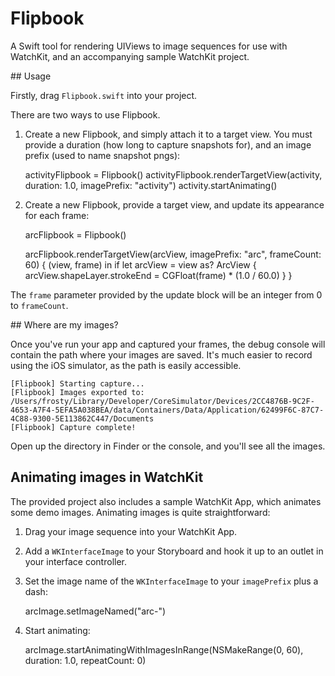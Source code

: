 # Flipbook

A Swift tool for rendering UIViews to image sequences for use with WatchKit, and an accompanying sample WatchKit project.

## Usage

Firstly, drag `Flipbook.swift` into your project.

There are two ways to use Flipbook.

1. Create a new Flipbook, and simply attach it to a target view. You must provide a duration (how long to capture snapshots for), and an image prefix (used to name snapshot pngs):

    activityFlipbook = Flipbook()
    activityFlipbook.renderTargetView(activity, duration: 1.0, imagePrefix: "activity")
    activity.startAnimating()

2. Create a new Flipbook, provide a target view, and update its appearance for each frame:

    arcFlipbook = Flipbook()
        
    arcFlipbook.renderTargetView(arcView, imagePrefix: "arc", frameCount: 60) { (view, frame) in
        if let arcView = view as? ArcView {
            arcView.shapeLayer.strokeEnd = CGFloat(frame) * (1.0 / 60.0)
        }
    }

The `frame` parameter provided by the update block will be an integer from 0 to `frameCount`.

## Where are my images?

Once you've run your app and captured your frames, the debug console will contain the path where your images are saved. It's much easier to record using the iOS simulator, as the path is easily accessible. 

    [Flipbook] Starting capture...
    [Flipbook] Images exported to: /Users/frosty/Library/Developer/CoreSimulator/Devices/2CC4876B-9C2F-4653-A7F4-5EFA5A038BEA/data/Containers/Data/Application/62499F6C-87C7-4C88-9300-5E113862C447/Documents
    [Flipbook] Capture complete!

Open up the directory in Finder or the console, and you'll see all the images.

## Animating images in WatchKit

The provided project also includes a sample WatchKit App, which animates some demo images. Animating images is quite straightforward:

1. Drag your image sequence into your WatchKit App.
2. Add a `WKInterfaceImage` to your Storyboard and hook it up to an outlet in your interface controller.
3. Set the image name of the `WKInterfaceImage` to your `imagePrefix` plus a dash:

    arcImage.setImageNamed("arc-")

4. Start animating:
    
    arcImage.startAnimatingWithImagesInRange(NSMakeRange(0, 60), duration: 1.0, repeatCount: 0)
